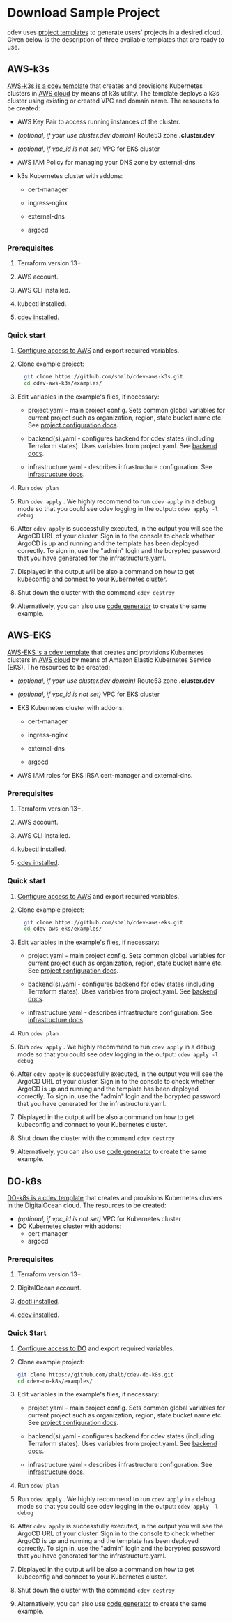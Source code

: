 # Download Sample Project

cdev uses [project templates](https://cluster.dev/template-development/) to generate users' projects in a desired cloud. Given below is the description of three available templates that are ready to use.

## AWS-k3s

[AWS-k3s is a cdev template](https://github.com/shalb/cdev-aws-k3s) that creates and provisions Kubernetes clusters in [AWS cloud](https://cluster.dev/aws-cloud-provider/) by means of k3s utility. The template deploys a k3s cluster using existing or created VPC and domain name. The resources to be created:

* AWS Key Pair to access running instances of the cluster.

* *(optional, if your use cluster.dev domain)* Route53 zone **<cluster-name>.cluster.dev**

* *(optional, if vpc_id is not set)* VPC for EKS cluster

* AWS IAM Policy for managing your DNS zone by external-dns

* k3s Kubernetes cluster with addons:

    * cert-manager

    * ingress-nginx

    * external-dns

    * argocd

### Prerequisites

1. Terraform version 13+.

2. AWS account.

3. AWS CLI installed.

4. kubectl installed.

5. [cdev installed](https://cluster.dev/installation/).

### Quick start

1. [Configure access to AWS](https://cluster.dev/aws-cloud-provider/) and export required variables.

2. Clone example project:

    ```bash
      git clone https://github.com/shalb/cdev-aws-k3s.git
      cd cdev-aws-k3s/examples/
    ```

3. Edit variables in the example's files, if necessary:

    * project.yaml - main project config. Sets common global variables for current project such as organization, region, state bucket name etc. See [project configuration docs](https://cluster.dev/project-configuration/#project).

    * backend(s).yaml - configures backend for cdev states (including Terraform states). Uses variables from project.yaml. See [backend docs](https://cluster.dev/project-configuration/#backends).

    * infrastructure.yaml - describes infrastructure configuration. See [infrastructure docs](https://cluster.dev/project-configuration/#infrastructure).

4. Run `cdev plan`

5. Run `cdev apply` . We highly recommend to run `cdev apply` in a debug mode so that you could see cdev logging in the output: `cdev apply -l debug`

6. After `cdev apply` is successfully executed, in the output you will see the ArgoCD URL of your cluster. Sign in to the console to check whether ArgoCD is up and running and the template has been deployed correctly. To sign in, use the "admin" login and the bcrypted password that you have generated for the infrastructure.yaml.

7. Displayed in the output will be also a command on how to get kubeconfig and connect to your Kubernetes cluster.

8. Shut down the cluster with the command `cdev destroy`

9. Alternatively, you can also use [code generator](https://cluster.dev/quick-start/) to create the same example.

## AWS-EKS

[AWS-EKS is a cdev template](https://github.com/shalb/cdev-aws-eks) that creates and provisions Kubernetes clusters in [AWS cloud](https://cluster.dev/aws-cloud-provider/) by means of Amazon Elastic Kubernetes Service (EKS). The resources to be created:

* *(optional, if your use cluster.dev domain)* Route53 zone **<cluster-name>.cluster.dev**

* *(optional, if vpc_id is not set)* VPC for EKS cluster

* EKS Kubernetes cluster with addons:

    * cert-manager

    * ingress-nginx

    * external-dns

    * argocd

* AWS IAM roles for EKS IRSA cert-manager and external-dns.

### Prerequisites

1. Terraform version 13+.

2. AWS account.

3. AWS CLI installed.

4. kubectl installed.

5. [cdev installed](https://cluster.dev/installation/).

### Quick start

1. [Configure access to AWS](https://cluster.dev/aws-cloud-provider/) and export required variables.

2. Clone example project:

    ```bash
      git clone https://github.com/shalb/cdev-aws-eks.git
      cd cdev-aws-eks/examples/
    ```

3. Edit variables in the example's files, if necessary:

    * project.yaml - main project config. Sets common global variables for current project such as organization, region, state bucket name etc. See [project configuration docs](https://cluster.dev/project-configuration/#project).

    * backend(s).yaml - configures backend for cdev states (including Terraform states). Uses variables from project.yaml. See [backend docs](https://cluster.dev/project-configuration/#backends).

    * infrastructure.yaml - describes infrastructure configuration. See [infrastructure docs](https://cluster.dev/project-configuration/#infrastructure).

4. Run `cdev plan`

5. Run `cdev apply` . We highly recommend to run `cdev apply` in a debug mode so that you could see cdev logging in the output: `cdev apply -l debug`

6. After `cdev apply` is successfully executed, in the output you will see the ArgoCD URL of your cluster. Sign in to the console to check whether ArgoCD is up and running and the template has been deployed correctly. To sign in, use the "admin" login and the bcrypted password that you have generated for the infrastructure.yaml.

7. Displayed in the output will be also a command on how to get kubeconfig and connect to your Kubernetes cluster.

8. Shut down the cluster with the command `cdev destroy`

9. Alternatively, you can also use [code generator](https://cluster.dev/quick-start/) to create the same example.

## DO-k8s

[DO-k8s is a cdev template](https://github.com/shalb/cdev-do-k8s) that creates and provisions Kubernetes clusters in the DigitalOcean cloud. The resources to be created:

* *(optional, if vpc_id is not set)* VPC for Kubernetes cluster
* DO Kubernetes cluster with addons:
    * cert-manager
    * argocd

### Prerequisites

1. Terraform version 13+.

2. DigitalOcean account.

3. [doctl installed](https://docs.digitalocean.com/reference/doctl/how-to/install/).

4. [cdev installed](https://cluster.dev/installation/).

### Quick Start

1. [Configure access to DO](https://cluster.dev/digital-ocean-cloud-provider/) and export required variables.

2. Clone example project:

    ```bash
    git clone https://github.com/shalb/cdev-do-k8s.git
    cd cdev-do-k8s/examples/
    ```

3. Edit variables in the example's files, if necessary:

    * project.yaml - main project config. Sets common global variables for current project such as organization, region, state bucket name etc. See [project configuration docs](https://cluster.dev/project-configuration/#project).

    * backend(s).yaml - configures backend for cdev states (including Terraform states). Uses variables from project.yaml. See [backend docs](https://cluster.dev/project-configuration/#backends).

    * infrastructure.yaml - describes infrastructure configuration. See [infrastructure docs](https://cluster.dev/project-configuration/#infrastructure).

4. Run `cdev plan`

5. Run `cdev apply` . We highly recommend to run `cdev apply` in a debug mode so that you could see cdev logging in the output: `cdev apply -l debug`

6. After `cdev apply` is successfully executed, in the output you will see the ArgoCD URL of your cluster. Sign in to the console to check whether ArgoCD is up and running and the template has been deployed correctly. To sign in, use the "admin" login and the bcrypted password that you have generated for the infrastructure.yaml.

7. Displayed in the output will be also a command on how to get kubeconfig and connect to your Kubernetes cluster.

8. Shut down the cluster with the command `cdev destroy`

9. Alternatively, you can also use [code generator](https://cluster.dev/quick-start/) to create the same example.
